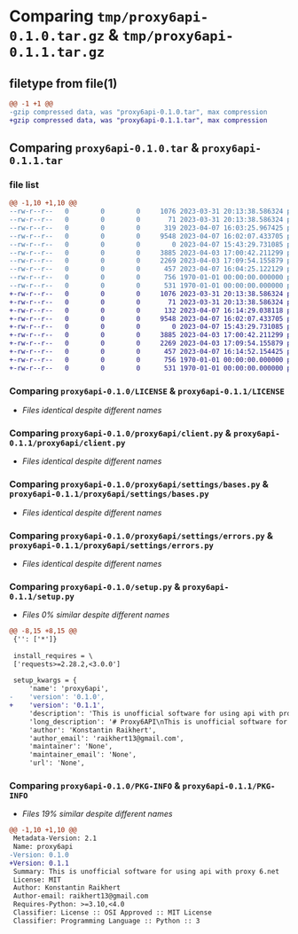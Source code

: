 # Comparing `tmp/proxy6api-0.1.0.tar.gz` & `tmp/proxy6api-0.1.1.tar.gz`

## filetype from file(1)

```diff
@@ -1 +1 @@
-gzip compressed data, was "proxy6api-0.1.0.tar", max compression
+gzip compressed data, was "proxy6api-0.1.1.tar", max compression
```

## Comparing `proxy6api-0.1.0.tar` & `proxy6api-0.1.1.tar`

### file list

```diff
@@ -1,10 +1,10 @@
--rw-r--r--   0        0        0     1076 2023-03-31 20:13:38.586324 proxy6api-0.1.0/LICENSE
--rw-r--r--   0        0        0       71 2023-03-31 20:13:38.586324 proxy6api-0.1.0/README.md
--rw-r--r--   0        0        0      319 2023-04-07 16:03:25.967425 proxy6api-0.1.0/proxy6api/__init__.py
--rw-r--r--   0        0        0     9548 2023-04-07 16:02:07.433705 proxy6api-0.1.0/proxy6api/client.py
--rw-r--r--   0        0        0        0 2023-04-07 15:43:29.731085 proxy6api-0.1.0/proxy6api/settings/__init__.py
--rw-r--r--   0        0        0     3885 2023-04-03 17:00:42.211299 proxy6api-0.1.0/proxy6api/settings/bases.py
--rw-r--r--   0        0        0     2269 2023-04-03 17:09:54.155879 proxy6api-0.1.0/proxy6api/settings/errors.py
--rw-r--r--   0        0        0      457 2023-04-07 16:04:25.122129 proxy6api-0.1.0/pyproject.toml
--rw-r--r--   0        0        0      756 1970-01-01 00:00:00.000000 proxy6api-0.1.0/setup.py
--rw-r--r--   0        0        0      531 1970-01-01 00:00:00.000000 proxy6api-0.1.0/PKG-INFO
+-rw-r--r--   0        0        0     1076 2023-03-31 20:13:38.586324 proxy6api-0.1.1/LICENSE
+-rw-r--r--   0        0        0       71 2023-03-31 20:13:38.586324 proxy6api-0.1.1/README.md
+-rw-r--r--   0        0        0      132 2023-04-07 16:14:29.038118 proxy6api-0.1.1/proxy6api/__init__.py
+-rw-r--r--   0        0        0     9548 2023-04-07 16:02:07.433705 proxy6api-0.1.1/proxy6api/client.py
+-rw-r--r--   0        0        0        0 2023-04-07 15:43:29.731085 proxy6api-0.1.1/proxy6api/settings/__init__.py
+-rw-r--r--   0        0        0     3885 2023-04-03 17:00:42.211299 proxy6api-0.1.1/proxy6api/settings/bases.py
+-rw-r--r--   0        0        0     2269 2023-04-03 17:09:54.155879 proxy6api-0.1.1/proxy6api/settings/errors.py
+-rw-r--r--   0        0        0      457 2023-04-07 16:14:52.154425 proxy6api-0.1.1/pyproject.toml
+-rw-r--r--   0        0        0      756 1970-01-01 00:00:00.000000 proxy6api-0.1.1/setup.py
+-rw-r--r--   0        0        0      531 1970-01-01 00:00:00.000000 proxy6api-0.1.1/PKG-INFO
```

### Comparing `proxy6api-0.1.0/LICENSE` & `proxy6api-0.1.1/LICENSE`

 * *Files identical despite different names*

### Comparing `proxy6api-0.1.0/proxy6api/client.py` & `proxy6api-0.1.1/proxy6api/client.py`

 * *Files identical despite different names*

### Comparing `proxy6api-0.1.0/proxy6api/settings/bases.py` & `proxy6api-0.1.1/proxy6api/settings/bases.py`

 * *Files identical despite different names*

### Comparing `proxy6api-0.1.0/proxy6api/settings/errors.py` & `proxy6api-0.1.1/proxy6api/settings/errors.py`

 * *Files identical despite different names*

### Comparing `proxy6api-0.1.0/setup.py` & `proxy6api-0.1.1/setup.py`

 * *Files 0% similar despite different names*

```diff
@@ -8,15 +8,15 @@
 {'': ['*']}
 
 install_requires = \
 ['requests>=2.28.2,<3.0.0']
 
 setup_kwargs = {
     'name': 'proxy6api',
-    'version': '0.1.0',
+    'version': '0.1.1',
     'description': 'This is unofficial software for using api with proxy 6.net',
     'long_description': '# Proxy6API\nThis is unofficial software for using api with proxy 6.net\n',
     'author': 'Konstantin Raikhert',
     'author_email': 'raikhert13@gmail.com',
     'maintainer': 'None',
     'maintainer_email': 'None',
     'url': 'None',
```

### Comparing `proxy6api-0.1.0/PKG-INFO` & `proxy6api-0.1.1/PKG-INFO`

 * *Files 19% similar despite different names*

```diff
@@ -1,10 +1,10 @@
 Metadata-Version: 2.1
 Name: proxy6api
-Version: 0.1.0
+Version: 0.1.1
 Summary: This is unofficial software for using api with proxy 6.net
 License: MIT
 Author: Konstantin Raikhert
 Author-email: raikhert13@gmail.com
 Requires-Python: >=3.10,<4.0
 Classifier: License :: OSI Approved :: MIT License
 Classifier: Programming Language :: Python :: 3
```

